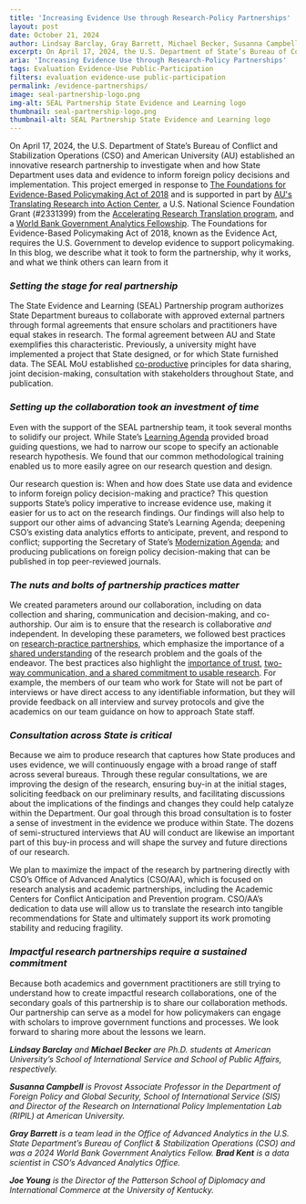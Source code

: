 ```yaml
---
title: 'Increasing Evidence Use through Research-Policy Partnerships'
layout: post
date: October 21, 2024
author: Lindsay Barclay, Gray Barrett, Michael Becker, Susanna Campbell, Brad Kent, and Joe Young
excerpt: On April 17, 2024, the U.S. Department of State’s Bureau of Conflict and Stabilization Operations (CSO) and American University (AU) established an innovative research partnership...
aria: 'Increasing Evidence Use through Research-Policy Partnerships'
tags: Evaluation Evidence-Use Public-Participation
filters: evaluation evidence-use public-participation
permalink: /evidence-partnerships/
image: seal-partnership-logo.png
img-alt: SEAL Partnership State Evidence and Learning logo
thumbnail: seal-partnership-logo.png
thumbnail-alt: SEAL Partnership State Evidence and Learning logo
---
```


On April 17, 2024, the U.S. Department of State’s Bureau of Conflict and Stabilization Operations (CSO) and American University (AU) established an innovative research partnership to investigate when and how State Department uses data and evidence to inform foreign policy decisions and implementation.  This project emerged in response to [The Foundations for Evidence-Based Policymaking Act of 2018](https://www.evaluation.gov/evidence-plans/summary/) and is supported in part by [AU's Translating Research into Action Center](https://www.american.edu/centers/trac/), a U.S. National Science Foundation Grant (#2331399) from the [Accelerating Research Translation program](https://new.nsf.gov/funding/opportunities/art-accelerating-research-translation), and a [World Bank Government Analytics Fellowship](https://www.worldbank.org/en/publication/government-analytics/brief/government-analytics-fellowship).  The Foundations for Evidence-Based Policymaking Act of 2018, known as the Evidence Act, requires the U.S. Government to develop evidence to support policymaking.  In this blog, we describe what it took to form the partnership, why it works, and what we think others can learn from it

<h3><i>Setting the stage for real partnership</i></h3>

The State Evidence and Learning (SEAL) Partnership program authorizes State Department bureaus to collaborate with approved external partners through formal agreements that ensure scholars and practitioners have equal stakes in research.  The formal agreement between AU and State exemplifies this characteristic.  Previously, a university might have implemented a project that State designed, or for which State furnished data.  The SEAL MoU established [co-productive](https://www.ecologyandsociety.org/vol20/iss1/art11/) principles for data sharing, joint decision-making, consultation with stakeholders throughout State, and publication.

<h3><i>Setting up the collaboration took an investment of time</i></h3>

Even with the support of the SEAL partnership team, it took several months to solidify our project. While State’s [Learning Agenda](https://www.state.gov/wp-content/uploads/2022/06/Department-of-State-Learning-Agenda-2022-2026-2.pdf) provided broad guiding questions, we had to narrow our scope to specify an actionable research hypothesis.  We found that our common methodological training enabled us to more easily agree on our research question and design. 

Our research question is:  When and how does State use data and evidence to inform foreign policy decision-making and practice? This question supports State’s policy imperative to increase evidence use, making it easier for us to act on the research findings. Our findings will also help to support our other aims of advancing State’s Learning Agenda; deepening CSO’s existing data analytics efforts to anticipate, prevent, and respond to conflict; supporting the Secretary of State’s [Modernization Agenda](https://www.state.gov/dipnote-u-s-department-of-state-official-blog/a-commitment-to-modernizing-american-diplomacy/); and producing publications on foreign policy decision-making that can be published in top peer-reviewed journals. 

<h3><i>The nuts and bolts of partnership practices matter</i></h3>

We created parameters around our collaboration, including on data collection and sharing, communication and decision-making, and co-authorship. Our aim is to ensure that the research is collaborative _and_ independent. In developing these parameters, we followed best practices on [research-practice partnerships](https://rpp.wtgrantfoundation.org/), which emphasize the importance of a [shared understanding](https://www.sciencedirect.com/science/article/abs/pii/S1462901112000111?via%3Dihub) of the research problem and the goals of the endeavor.  The best practices also highlight the [importance of trust](https://www.frontiersin.org/journals/marine-science/articles/10.3389/fmars.2021.704495/full), [two-way communication, and a shared commitment to usable research](https://journals.ametsoc.org/view/journals/wcas/9/1/wcas-d-16-0008_1.xml). 
For example, the members of our team who work for State will not be part of interviews or have direct access to any identifiable information, but they will provide feedback on all interview and survey protocols and give the academics on our team guidance on how to approach State staff. 

<h3><i>Consultation across State is critical</i></h3>

Because we aim to produce research that captures how State produces and uses evidence, we will continuously engage with a broad range of staff across several bureaus. Through these regular consultations, we are improving the design of the research, ensuring buy-in at the initial stages, soliciting feedback on our preliminary results, and facilitating discussions about the implications of the findings and changes they could help catalyze within the Department. Our goal through this broad consultation is to foster a sense of investment in the evidence we produce within State. The dozens of semi-structured interviews that AU will conduct are likewise an important part of this buy-in process and will shape the survey and future directions of our research. 

We plan to maximize the impact of the research by partnering directly with CSO’s Office of Advanced Analytics (CSO/AA), which is focused on research analysis and academic partnerships, including the Academic Centers for Conflict Anticipation and Prevention program. CSO/AA’s dedication to data use will allow us to translate the research into tangible recommendations for State and ultimately support its work promoting stability and reducing fragility. 

<h3><i>Impactful research partnerships require a sustained commitment</i></h3>

Because both academics and government practitioners are still trying to understand how to create impactful research collaborations, one of the secondary goals of this partnership is to share our collaboration methods. Our partnership can serve as a model for how policymakers can engage with scholars to improve government functions and processes. We look forward to sharing more about the lessons we learn.

_**Lindsay Barclay** and **Michael Becker** are Ph.D. students at American University’s School of International Service and School of Public Affairs, respectively._

_**Susanna Campbell** is Provost Associate Professor in the Department of Foreign Policy and Global Security, School of International Service (SIS) and Director of the Research on International Policy Implementation Lab (RIPIL) at American University._  

_**Gray Barrett** is a team lead in the Office of Advanced Analytics in the U.S. State Department’s Bureau of Conflict & Stabilization Operations (CSO) and was a 2024 World Bank Government Analytics Fellow. **Brad Kent** is a data scientist in CSO’s Advanced Analytics Office._

_**Joe Young** is the Director of the Patterson School of Diplomacy and International Commerce at the University of Kentucky._
